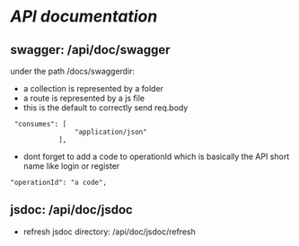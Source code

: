# *API documentation*

## swagger: /api/doc/swagger

 under the path /docs/swaggerdir:
 * a collection is represented by a folder
 * a route is represented by a js file
 * this is the default to correctly send req.body

``` 
 "consumes": [
                "application/json"
            ],
```

 * dont forget to add a code to operationId which is basically the API short name like login or register                        

``` 
"operationId": "a code",
```

 ## jsdoc: /api/doc/jsdoc
 * refresh jsdoc directory: /api/doc/jsdoc/refresh

